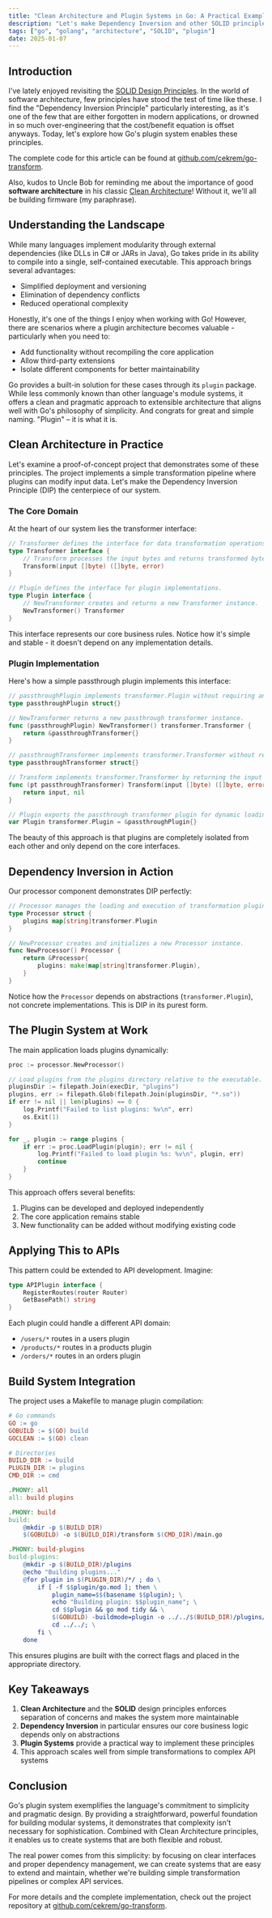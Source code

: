 ```yaml
---
title: "Clean Architecture and Plugin Systems in Go: A Practical Example"
description: "Let's make Dependency Inversion and other SOLID principles Great Again™"
tags: ["go", "golang", "architecture", "SOLID", "plugin"]
date: 2025-01-07
---
```


## Introduction

I've lately enjoyed revisiting the [SOLID Design Principles](//en.wikipedia.org/wiki/SOLID). In the world of software architecture, few principles have stood the test of time like these. I find the "Dependency Inversion Principle" particularly interesting, as it's one of the few that are either forgotten in modern applications, or drowned in so much over-engineering that the cost/benefit equation is offset anyways. Today, let's explore how Go's plugin system enables these principles.

The complete code for this article can be found at [github.com/cekrem/go-transform](https://github.com/cekrem/go-transform).

Also, kudos to Uncle Bob for reminding me about the importance of good **software architecture** in his classic [Clean Architecture](https://amzn.to/4iAc8o1)! Without it, we'll all be building firmware (my paraphrase).

## Understanding the Landscape

While many languages implement modularity through external dependencies (like DLLs in C# or JARs in Java), Go takes pride in its ability to compile into a single, self-contained executable. This approach brings several advantages:

- Simplified deployment and versioning
- Elimination of dependency conflicts
- Reduced operational complexity

Honestly, it's one of the things I enjoy when working with Go! However, there are scenarios where a plugin architecture becomes valuable - particularly when you need to:

- Add functionality without recompiling the core application
- Allow third-party extensions
- Isolate different components for better maintainability

Go provides a built-in solution for these cases through its `plugin` package. While less commonly known than other language's module systems, it offers a clean and pragmatic approach to extensible architecture that aligns well with Go's philosophy of simplicity. And congrats for great and simple naming. "Plugin" – it is what it is.

## Clean Architecture in Practice

Let's examine a proof-of-concept project that demonstrates some of these principles. The project implements a simple transformation pipeline where plugins can modify input data. Let's make the Dependency Inversion Principle (DIP) the centerpiece of our system.

### The Core Domain

At the heart of our system lies the transformer interface:

```go
// Transformer defines the interface for data transformation operations.
type Transformer interface {
    // Transform processes the input bytes and returns transformed bytes or an error.
    Transform(input []byte) ([]byte, error)
}

// Plugin defines the interface for plugin implementations.
type Plugin interface {
    // NewTransformer creates and returns a new Transformer instance.
    NewTransformer() Transformer
}
```

This interface represents our core business rules. Notice how it's simple and stable - it doesn't depend on any implementation details.

### Plugin Implementation

Here's how a simple passthrough plugin implements this interface:

```go
// passthroughPlugin implements transformer.Plugin without requiring any state.
type passthroughPlugin struct{}

// NewTransformer returns a new passthrough transformer instance.
func (passthroughPlugin) NewTransformer() transformer.Transformer {
    return &passthroughTransformer{}
}

// passthroughTransformer implements transformer.Transformer without requiring any state.
type passthroughTransformer struct{}

// Transform implements transformer.Transformer by returning the input bytes unmodified.
func (pt passthroughTransformer) Transform(input []byte) ([]byte, error) {
    return input, nil
}

// Plugin exports the passthrough transformer plugin for dynamic loading.
var Plugin transformer.Plugin = &passthroughPlugin{}
```

The beauty of this approach is that plugins are completely isolated from each other and only depend on the core interfaces.

## Dependency Inversion in Action

Our processor component demonstrates DIP perfectly:

```go
// Processor manages the loading and execution of transformation plugins.
type Processor struct {
    plugins map[string]transformer.Plugin
}

// NewProcessor creates and initializes a new Processor instance.
func NewProcessor() Processor {
    return &Processor{
        plugins: make(map[string]transformer.Plugin),
    }
}
```

Notice how the `Processor` depends on abstractions (`transformer.Plugin`), not concrete implementations. This is DIP in its purest form.

## The Plugin System at Work

The main application loads plugins dynamically:

```go
proc := processor.NewProcessor()

// Load plugins from the plugins directory relative to the executable.
pluginsDir := filepath.Join(execDir, "plugins")
plugins, err := filepath.Glob(filepath.Join(pluginsDir, "*.so"))
if err != nil || len(plugins) == 0 {
    log.Printf("Failed to list plugins: %v\n", err)
    os.Exit(1)
}

for _, plugin := range plugins {
    if err := proc.LoadPlugin(plugin); err != nil {
        log.Printf("Failed to load plugin %s: %v\n", plugin, err)
        continue
    }
}
```

This approach offers several benefits:

1. Plugins can be developed and deployed independently
2. The core application remains stable
3. New functionality can be added without modifying existing code

## Applying This to APIs

This pattern could be extended to API development. Imagine:

```go
type APIPlugin interface {
    RegisterRoutes(router Router)
    GetBasePath() string
}
```

Each plugin could handle a different API domain:

- `/users/*` routes in a users plugin
- `/products/*` routes in a products plugin
- `/orders/*` routes in an orders plugin

## Build System Integration

The project uses a Makefile to manage plugin compilation:

```makefile
# Go commands
GO := go
GOBUILD := $(GO) build
GOCLEAN := $(GO) clean

# Directories
BUILD_DIR := build
PLUGIN_DIR := plugins
CMD_DIR := cmd

.PHONY: all
all: build plugins

.PHONY: build
build:
    @mkdir -p $(BUILD_DIR)
    $(GOBUILD) -o $(BUILD_DIR)/transform $(CMD_DIR)/main.go

.PHONY: build-plugins
build-plugins:
    @mkdir -p $(BUILD_DIR)/plugins
    @echo "Building plugins..."
    @for plugin in $(PLUGIN_DIR)/*/ ; do \
        if [ -f $$plugin/go.mod ]; then \
            plugin_name=$$(basename $$plugin); \
            echo "Building plugin: $$plugin_name"; \
            cd $$plugin && go mod tidy && \
            $(GOBUILD) -buildmode=plugin -o ../../$(BUILD_DIR)/plugins/$$plugin_name.so || exit 1; \
            cd ../../; \
        fi \
    done
```

This ensures plugins are built with the correct flags and placed in the appropriate directory.

## Key Takeaways

1. **Clean Architecture** and the **SOLID** design principles enforces separation of concerns and makes the system more maintainable
2. **Dependency Inversion** in particular ensures our core business logic depends only on abstractions
3. **Plugin Systems** provide a practical way to implement these principles
4. This approach scales well from simple transformations to complex API systems

## Conclusion

Go's plugin system exemplifies the language's commitment to simplicity and pragmatic design. By providing a straightforward, powerful foundation for building modular systems, it demonstrates that complexity isn't necessary for sophistication. Combined with Clean Architecture principles, it enables us to create systems that are both flexible and robust.

The real power comes from this simplicity: by focusing on clear interfaces and proper dependency management, we can create systems that are easy to extend and maintain, whether we're building simple transformation pipelines or complex API services.

For more details and the complete implementation, check out the project repository at [github.com/cekrem/go-transform](https://github.com/cekrem/go-transform).
